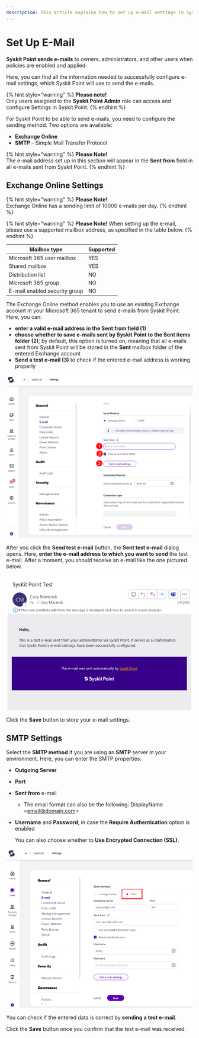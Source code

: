 ```yaml
---
description: This article explains how to set up e-mail settings in Syskit Point.
---
```


# Set Up E-Mail

**Syskit Point sends e-mails** to owners, administrators, and other users when policies are enabled and applied.

Here, you can find all the information needed to successfully configure e-mail settings, which Syskit Point will use to send the e-mails.

{% hint style="warning" %}
**Please note!**\
Only users assigned to the **Syskit Point Admin** role can access and configure Settings in Syskit Point.
{% endhint %}

For Syskit Point to be able to send e-mails, you need to configure the sending method. Two options are available:

* **Exchange Online**
* **SMTP** - Simple Mail Transfer Protocol

{% hint style="warning" %}
**Please Note!**\
The e-mail address set up in this section will appear in the **Sent from** field in all e-mails sent from Syskit Point.
{% endhint %}

## Exchange Online Settings

{% hint style="warning" %}
**Please Note!**\
Exchange Online has a sending limit of 10000 e-mails per day.
{% endhint %}

{% hint style="warning" %}
**Please Note!** When setting up the e-mail, please use a supported mailbox address, as specified in the table below.
{% endhint %}

| Mailbox type                  | Supported |
| ----------------------------- | --------- |
| Microsoft 365 user mailbox    | YES       |
| Shared mailbox                | YES       |
| Distribution list             | NO        |
| Microsoft 365 group           | NO        |
| E-mail enabled security group | NO        |

The Exchange Online method enables you to use an existing Exchange account in your Microsoft 365 tenant to send e-mails from Syskit Point. Here, you can:

* **enter a valid e-mail address in the Sent from field (1)**
* **choose whether to save e-mails sent by Syskit Point to the Sent items folder (2)**; by default, this option is turned on, meaning that all e-mails sent from Syskit Point will be stored in the **Sent** mailbox folder of the entered Exchange account
* **Send a test e-mail (3)** to check if the entered e-mail address is working properly

![Exchange Online e-mail Settings screen](../.gitbook/assets/enable-permissions-review-exchange-online-settings.png)

After you click the **Send test e-mail** button, the **Sent test e-mail** dialog opens. Here, **enter the e-mail address to which you want to send** the test e-mail. After a moment, you should receive an e-mail like the one pictured below.

![Test e-mail](../.gitbook/assets/set-up-email-test-email.png)

Click the **Save** button to store your e-mail settings.

## SMTP Settings

Select the **SMTP method** if you are using an **SMTP** server in your environment. Here, you can enter the SMTP properties:

* **Outgoing Server**
* **Port**
* **Sent from** e-mail
   * The email format can also be the following: DisplayName \<email@domain.com>
*   **Username** and **Password**; in case the **Require Authentication** option is enabled

    You can also choose whether to **Use Encrypted Connection (SSL)**.

![SMTP e-mail Settings screen](../.gitbook/assets/enable-permissions-review-smtp-settings.png)

You can check if the entered data is correct by **sending a test e-mail**.

Click the **Save** button once you confirm that the test e-mail was received.
